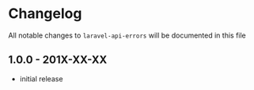 # Changelog

All notable changes to `laravel-api-errors` will be documented in this file

## 1.0.0 - 201X-XX-XX

- initial release
